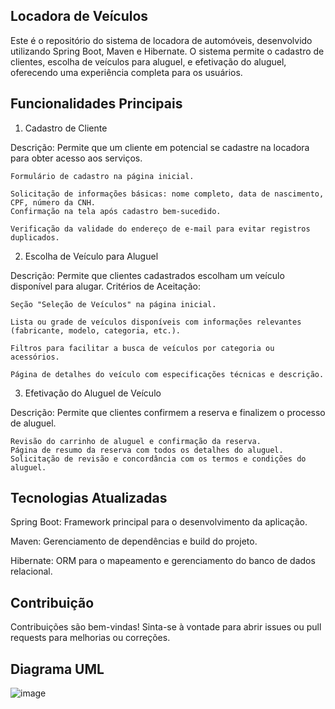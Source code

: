 ## Locadora de Veículos

Este é o repositório do sistema de locadora de automóveis, desenvolvido utilizando Spring Boot, Maven e Hibernate. O sistema permite o cadastro de clientes, escolha de veículos para aluguel, e efetivação do aluguel, oferecendo uma experiência completa para os usuários.
## Funcionalidades Principais
1. Cadastro de Cliente

Descrição: Permite que um cliente em potencial se cadastre na locadora para obter acesso aos serviços.

    Formulário de cadastro na página inicial.

    Solicitação de informações básicas: nome completo, data de nascimento, CPF, número da CNH.
    Confirmação na tela após cadastro bem-sucedido.

    Verificação da validade do endereço de e-mail para evitar registros duplicados.

2. Escolha de Veículo para Aluguel

Descrição: Permite que clientes cadastrados escolham um veículo disponível para alugar.
Critérios de Aceitação:

    Seção "Seleção de Veículos" na página inicial.

    Lista ou grade de veículos disponíveis com informações relevantes (fabricante, modelo, categoria, etc.).

    Filtros para facilitar a busca de veículos por categoria ou acessórios.

    Página de detalhes do veículo com especificações técnicas e descrição.

3. Efetivação do Aluguel de Veículo

Descrição: Permite que clientes confirmem a reserva e finalizem o processo de aluguel.

    Revisão do carrinho de aluguel e confirmação da reserva.
    Página de resumo da reserva com todos os detalhes do aluguel.
    Solicitação de revisão e concordância com os termos e condições do aluguel.
## Tecnologias Atualizadas
Spring Boot: Framework principal para o desenvolvimento da aplicação.

Maven: Gerenciamento de dependências e build do projeto.

Hibernate: ORM para o mapeamento e gerenciamento do banco de dados relacional.
## Contribuição
Contribuições são bem-vindas! Sinta-se à vontade para abrir issues ou pull requests para melhorias ou correções.

## Diagrama UML
![image](https://github.com/user-attachments/assets/b55c0a81-1234-4874-bf55-4fb6d69d0de6)

